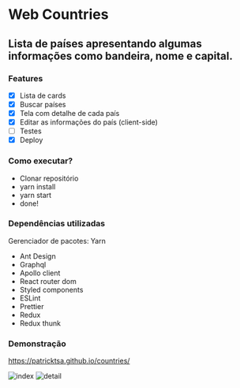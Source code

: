 # Web Countries 

## Lista de países apresentando algumas informações como bandeira, nome e capital.

### Features

- [x] Lista de cards
- [x] Buscar países
- [x] Tela com detalhe de cada país
- [x] Editar as informações do país (client-side)
- [ ] Testes
- [x] Deploy

### Como executar?

- Clonar repositório
- yarn install
- yarn start
- done!


### Dependências utilizadas

Gerenciador de pacotes: Yarn

- Ant Design
- Graphql
- Apollo client
- React router dom
- Styled components
- ESLint
- Prettier
- Redux
- Redux thunk

### Demonstração

https://patricktsa.github.io/countries/

![index](https://user-images.githubusercontent.com/37422938/112774566-7dd63980-9010-11eb-8152-41ef2bebbcf3.png)
![detail](https://user-images.githubusercontent.com/37422938/112774569-80389380-9010-11eb-9c37-f1ff04af6e07.png)
